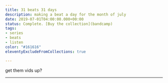 ```yaml
---
title: 31 beats 31 days
description: making a beat a day for the month of july
date: 2019-07-01T04:00:00.000+00:00
status: Complete. [Buy the collection](bandcamp)
tags:
- series
- beats
- listen
color: "#161616"
eleventyExcludeFromCollections: true

---
```

get them vids up?

---